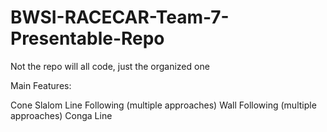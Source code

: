 # BWSI-RACECAR-Team-7-Presentable-Repo
Not the repo will all code, just the organized one

Main Features:

Cone Slalom
Line Following (multiple approaches)
Wall Following (multiple approaches)
Conga Line
